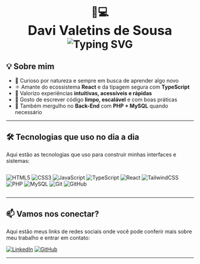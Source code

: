 <h1 align="center">
  🚀💻 <br>
  <span style="font-size: 35px;">Davi Valetins de Sousa</span> <br>
  <img src="https://readme-typing-svg.herokuapp.com?font=Fira+Code&duration=2000&pause=1000&center=true&vCenter=true&width=435&lines=Desenvolvedor+Front-End;HTML%2C+CSS%2C+JS%2C+PHP+e+MySQL;Versionamento+com+Git+e+GitHub" alt="Typing SVG" />
</h1>


## 💡 Sobre mim

- 🚀 Curioso por natureza e sempre em busca de aprender algo novo
- ⚛️ Amante do ecossistema **React** e da tipagem segura com **TypeScript**
- 🎨 Valorizo experiências **intuitivas, acessíveis e rápidas**
- 🔧 Gosto de escrever código **limpo, escalável** e com boas práticas
- 🧩 Também mergulho no **Back-End** com **PHP + MySQL** quando necessário

---

## 🛠️ Tecnologias que uso no dia a dia

Aqui estão as tecnologias que uso para construir minhas interfaces e sistemas:

<div style="display: flex; flex-wrap: wrap; gap: 8px; justify-content: center;">

![HTML5](https://img.shields.io/badge/-HTML5-E34F26?logo=html5&logoColor=white&style=for-the-badge)
![CSS3](https://img.shields.io/badge/-CSS3-1572B6?logo=css3&logoColor=white&style=for-the-badge)
![JavaScript](https://img.shields.io/badge/-JavaScript-F7DF1E?logo=javascript&logoColor=black&style=for-the-badge)
![TypeScript](https://img.shields.io/badge/-TypeScript-3178C6?logo=typescript&logoColor=white&style=for-the-badge)
![React](https://img.shields.io/badge/-React-61DAFB?logo=react&logoColor=white&style=for-the-badge)
![TailwindCSS](https://img.shields.io/badge/-TailwindCSS-38B2AC?logo=tailwind-css&logoColor=white&style=for-the-badge)
![PHP](https://img.shields.io/badge/-PHP-777BB4?logo=php&logoColor=white&style=for-the-badge)
![MySQL](https://img.shields.io/badge/-MySQL-4479A1?logo=mysql&logoColor=white&style=for-the-badge)
![Git](https://img.shields.io/badge/-Git-F05032?logo=git&logoColor=white&style=for-the-badge)
![GitHub](https://img.shields.io/badge/-GitHub-181717?logo=github&logoColor=white&style=for-the-badge)

</div>

---

## 📫 Vamos nos conectar?

Aqui estão meus links de redes sociais onde você pode conferir mais sobre meu trabalho e entrar em contato:

[![LinkedIn](https://img.shields.io/badge/-LinkedIn-0077B5?logo=linkedin&logoColor=white&style=for-the-badge)](https://linkedin.com/in/davivalentinn)
[![GitHub](https://img.shields.io/badge/-Meu%20GitHub-181717?logo=github&logoColor=white&style=for-the-badge)](https://github.com/davivalentinn)

---


